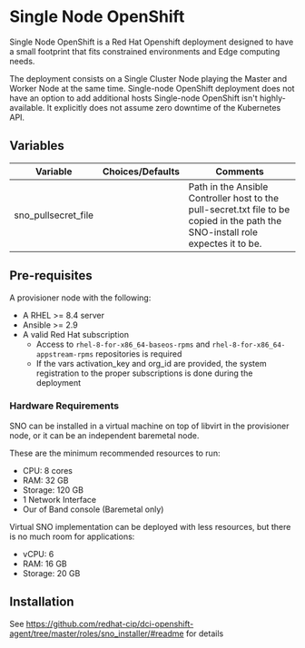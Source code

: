 # Single Node OpenShift
Single Node OpenShift is a Red Hat Openshift deployment designed to have a small footprint that fits constrained environments and Edge computing needs.

The deployment consists on  a Single Cluster Node playing the Master and Worker Node at the same time. Single-node OpenShift deployment does not have an option to add additional hosts Single-node OpenShift isn't highly-available. It explicitly does not assume zero downtime of the Kubernetes API.

## Variables

| Variable | Choices/Defaults | Comments |
|----------|------------------|----------|
| sno_pullsecret_file |       | Path in the Ansible Controller host to the pull-secret.txt file to be copied in the path the SNO-install role expectes it to be. |

## Pre-requisites

A provisioner node with the following:
- A RHEL >= 8.4 server
- Ansible >= 2.9
- A valid Red Hat subscription
  - Access to `rhel-8-for-x86_64-baseos-rpms` and `rhel-8-for-x86_64-appstream-rpms` repositories is required
  - If the vars activation_key and org_id are provided, the system registration to the proper subscriptions is done during the deployment

### Hardware Requirements

SNO can be installed in a virtual machine on top of libvirt in the provisioner node, or it can be an independent baremetal node.

These are the minimum recommended resources to run:
- CPU: 8 cores
- RAM: 32 GB
- Storage: 120 GB
- 1 Network Interface
- Our of Band console (Baremetal only)

Virtual SNO implementation can be deployed with less resources, but there is no much room for applications:
- vCPU: 6
- RAM: 16 GB
- Storage: 20 GB

## Installation

See https://github.com/redhat-cip/dci-openshift-agent/tree/master/roles/sno_installer/#readme for details
